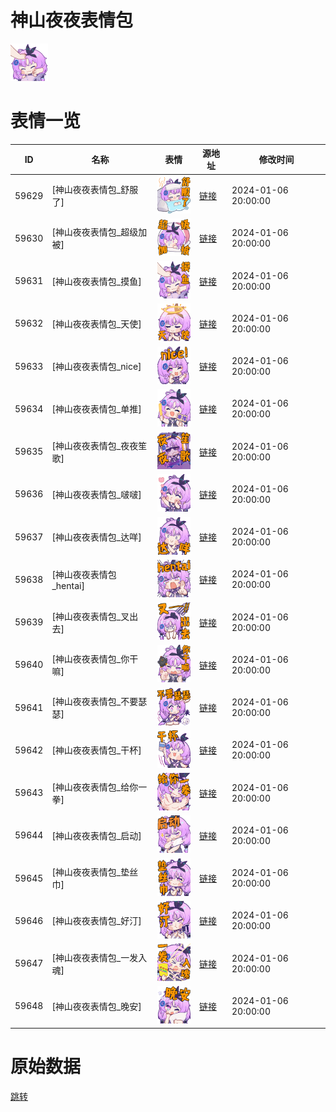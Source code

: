 # 神山夜夜表情包

<img src="./cover.png" height="60" alt="cover" />

# 表情一览

|ID|名称|表情|源地址|修改时间|
|----|----|----|----|----|
|59629|[神山夜夜表情包_舒服了]|<img src="./pic/059629_%5B神山夜夜表情包_舒服了%5D.png" height="60" alt="舒服了"/>|[链接](https://i0.hdslb.com/bfs/garb/e0e1aa2051fcf413c35a98b7bb4459d6372ca230.png)|2024-01-06 20:00:00|
|59630|[神山夜夜表情包_超级加被]|<img src="./pic/059630_%5B神山夜夜表情包_超级加被%5D.png" height="60" alt="超级加被"/>|[链接](https://i0.hdslb.com/bfs/garb/c5e426c5f5a46e3f0c30882cb4cd1df95c8579f7.png)|2024-01-06 20:00:00|
|59631|[神山夜夜表情包_摸鱼]|<img src="./pic/059631_%5B神山夜夜表情包_摸鱼%5D.png" height="60" alt="摸鱼"/>|[链接](https://i0.hdslb.com/bfs/garb/b0d6c1f550a2bd2b59d7d77c63ecc0950ebc4446.png)|2024-01-06 20:00:00|
|59632|[神山夜夜表情包_天使]|<img src="./pic/059632_%5B神山夜夜表情包_天使%5D.png" height="60" alt="天使"/>|[链接](https://i0.hdslb.com/bfs/garb/6d250ad58e2d1f7062299c39a029ea1a9c993c06.png)|2024-01-06 20:00:00|
|59633|[神山夜夜表情包_nice]|<img src="./pic/059633_%5B神山夜夜表情包_nice%5D.png" height="60" alt="nice"/>|[链接](https://i0.hdslb.com/bfs/garb/0af47b80df7e00ca910362f7a92f085731e61916.png)|2024-01-06 20:00:00|
|59634|[神山夜夜表情包_单推]|<img src="./pic/059634_%5B神山夜夜表情包_单推%5D.png" height="60" alt="单推"/>|[链接](https://i0.hdslb.com/bfs/garb/41dd52346158ee496f3ef91cf515b3cc112f9983.png)|2024-01-06 20:00:00|
|59635|[神山夜夜表情包_夜夜笙歌]|<img src="./pic/059635_%5B神山夜夜表情包_夜夜笙歌%5D.png" height="60" alt="夜夜笙歌"/>|[链接](https://i0.hdslb.com/bfs/garb/5cccdc68fb440f56b89665a9918a5186d4585d1a.png)|2024-01-06 20:00:00|
|59636|[神山夜夜表情包_啵啵]|<img src="./pic/059636_%5B神山夜夜表情包_啵啵%5D.png" height="60" alt="啵啵"/>|[链接](https://i0.hdslb.com/bfs/garb/094f5a21c1b9fd9edb993180e3fb258c45029236.png)|2024-01-06 20:00:00|
|59637|[神山夜夜表情包_达咩]|<img src="./pic/059637_%5B神山夜夜表情包_达咩%5D.png" height="60" alt="达咩"/>|[链接](https://i0.hdslb.com/bfs/garb/af8be480344a270361109dea28ce12d88d193275.png)|2024-01-06 20:00:00|
|59638|[神山夜夜表情包_hentai]|<img src="./pic/059638_%5B神山夜夜表情包_hentai%5D.png" height="60" alt="hentai"/>|[链接](https://i0.hdslb.com/bfs/garb/f888e985a1ee80a79aaf5d46c287cc20fa75d985.png)|2024-01-06 20:00:00|
|59639|[神山夜夜表情包_叉出去]|<img src="./pic/059639_%5B神山夜夜表情包_叉出去%5D.png" height="60" alt="叉出去"/>|[链接](https://i0.hdslb.com/bfs/garb/56c33bc2c39384b64275b8e6c96784ae193d9c6b.png)|2024-01-06 20:00:00|
|59640|[神山夜夜表情包_你干嘛]|<img src="./pic/059640_%5B神山夜夜表情包_你干嘛%5D.png" height="60" alt="你干嘛"/>|[链接](https://i0.hdslb.com/bfs/garb/f2b73e08813dd5f206bfbef40fc5147db373820c.png)|2024-01-06 20:00:00|
|59641|[神山夜夜表情包_不要瑟瑟]|<img src="./pic/059641_%5B神山夜夜表情包_不要瑟瑟%5D.png" height="60" alt="不要瑟瑟"/>|[链接](https://i0.hdslb.com/bfs/garb/957c4a6a8ebdd097fd7341289a3d4cf19b454d9c.png)|2024-01-06 20:00:00|
|59642|[神山夜夜表情包_干杯]|<img src="./pic/059642_%5B神山夜夜表情包_干杯%5D.png" height="60" alt="干杯"/>|[链接](https://i0.hdslb.com/bfs/garb/64a59f622d8dc00263814429272e2d10a769509c.png)|2024-01-06 20:00:00|
|59643|[神山夜夜表情包_给你一拳]|<img src="./pic/059643_%5B神山夜夜表情包_给你一拳%5D.png" height="60" alt="给你一拳"/>|[链接](https://i0.hdslb.com/bfs/garb/c3e4282f33dd2c9809ac29493f88029c331924f7.png)|2024-01-06 20:00:00|
|59644|[神山夜夜表情包_启动]|<img src="./pic/059644_%5B神山夜夜表情包_启动%5D.png" height="60" alt="启动"/>|[链接](https://i0.hdslb.com/bfs/garb/321e75dcdb21f612c00bc3dc9380b4d40b05c024.png)|2024-01-06 20:00:00|
|59645|[神山夜夜表情包_垫丝巾]|<img src="./pic/059645_%5B神山夜夜表情包_垫丝巾%5D.png" height="60" alt="垫丝巾"/>|[链接](https://i0.hdslb.com/bfs/garb/e5fc924c48136e109047ff93aa91109802999088.png)|2024-01-06 20:00:00|
|59646|[神山夜夜表情包_好汀]|<img src="./pic/059646_%5B神山夜夜表情包_好汀%5D.png" height="60" alt="好汀"/>|[链接](https://i0.hdslb.com/bfs/garb/feae58898c1ffc0845c361f676f390456cf9271c.png)|2024-01-06 20:00:00|
|59647|[神山夜夜表情包_一发入魂]|<img src="./pic/059647_%5B神山夜夜表情包_一发入魂%5D.png" height="60" alt="一发入魂"/>|[链接](https://i0.hdslb.com/bfs/garb/9e68026b05da02d48bf2ed159e70f9b2e5c25708.png)|2024-01-06 20:00:00|
|59648|[神山夜夜表情包_晚安]|<img src="./pic/059648_%5B神山夜夜表情包_晚安%5D.png" height="60" alt="晚安"/>|[链接](https://i0.hdslb.com/bfs/garb/343b42b6e7225e21fd7205ac0245faad06499fde.png)|2024-01-06 20:00:00|

# 原始数据

[跳转](./raw.json)

